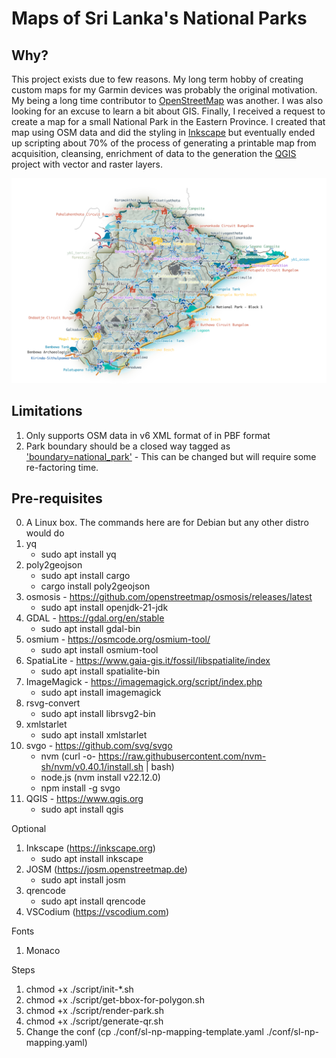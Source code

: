 # Maps of Sri Lanka's National Parks

## Why?

This project exists due to few reasons. My long term hobby of creating custom maps for my Garmin devices was probably the original motivation. My being a long time contributor to [OpenStreetMap](https://www.openstreetmap.org) was another. I was also looking for an excuse to learn a bit about GIS. Finally, I received a request to create a map for a small National Park in the Eastern Province. I created that map using OSM data and did the styling in [Inkscape](https://inkscape.org) but eventually ended up scripting about 70% of the process of generating a printable map from acquisition, cleansing, enrichment of data to the generation the [QGIS](https://qgis.org) project with vector and raster layers.

![alt text](image/qgis.png)

## Limitations

1. Only supports OSM data in v6 XML format of in PBF format
2. Park boundary should be a closed way tagged as ['boundary=national_park'](https://wiki.openstreetmap.org/wiki/Tag:boundary%3Dnational_park) - This can be changed but will require some re-factoring time.

## Pre-requisites

0. A Linux box. The commands here are for Debian but any other distro would do 
1. yq
    - sudo apt install yq
2. poly2geojson
    - sudo apt install cargo
    - cargo install poly2geojson
3. osmosis - https://github.com/openstreetmap/osmosis/releases/latest
    - sudo apt install openjdk-21-jdk
4. GDAL - https://gdal.org/en/stable
    - sudo apt install gdal-bin
5. osmium - https://osmcode.org/osmium-tool/
    - sudo apt install osmium-tool
6. SpatiaLite - https://www.gaia-gis.it/fossil/libspatialite/index
    - sudo apt install spatialite-bin
7. ImageMagick - https://imagemagick.org/script/index.php
    - sudo apt install imagemagick
8. rsvg-convert
    - sudo apt install librsvg2-bin
9. xmlstarlet
    - sudo apt install xmlstarlet
10. svgo - https://github.com/svg/svgo
    - nvm (curl -o- https://raw.githubusercontent.com/nvm-sh/nvm/v0.40.1/install.sh | bash)
    - node.js (nvm install v22.12.0)
    - npm install -g svgo
11. QGIS - https://www.qgis.org
    - sudo apt install qgis

Optional

1. Inkscape (https://inkscape.org)
    - sudo apt install inkscape
2. JOSM (https://josm.openstreetmap.de)
    - sudo apt install josm
3. qrencode
    - sudo apt install qrencode
4. VSCodium (https://vscodium.com)

Fonts

1. Monaco

Steps

1. chmod +x ./script/init-*.sh
2. chmod +x ./script/get-bbox-for-polygon.sh
3. chmod +x ./script/render-park.sh
4. chmod +x ./script/generate-qr.sh
5. Change the conf (cp ./conf/sl-np-mapping-template.yaml ./conf/sl-np-mapping.yaml)